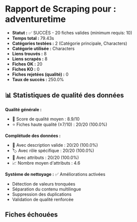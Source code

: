 # Rapport de Scraping pour : adventuretime
- **Statut :** ✅ SUCCÈS - 20 fiches valides (minimum requis: 10)
- **Temps total :** 79.43s
- **Catégories testées :** 2 (Catégorie principale, Characters)
- **Catégorie utilisée :** Characters
- **Liens trouvés :** 8
- **Liens scrapés :** 8
- **Fiches OK :** 20
- **Fiches KO :** 0
- **Fiches rejetées (qualité) :** 0
- **Taux de succès :** 250.0%

## 📊 Statistiques de qualité des données

**Qualité générale :**
- 🎯 Score de qualité moyen : 8.9/10
- ⭐ Fiches haute qualité (≥7/10) : 20/20 (100.0%)

**Complétude des données :**
- 📝 Avec description valide : 20/20 (100.0%)
- 🏷️ Avec rôle spécifique : 20/20 (100.0%)
- 🔖 Avec attributs : 20/20 (100.0%)
- 📈 Nombre moyen d'attributs : 4.6

**Système de nettoyage :** ✅ Améliorations activées
- Détection de valeurs tronquées
- Séparation du contenu multilingue  
- Suppression des duplications
- Validation de qualité renforcée

## Fiches échouées
